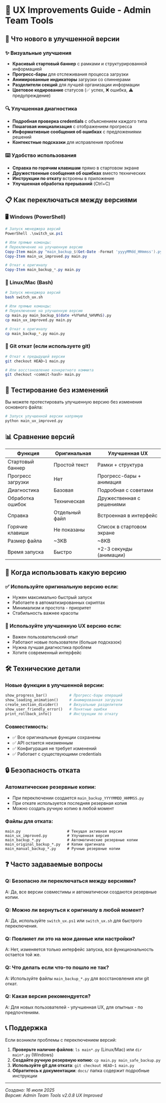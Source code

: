 # 🎨 UX Improvements Guide - Admin Team Tools

## 🚀 Что нового в улучшенной версии

### ✨ Визуальные улучшения
- **Красивый стартовый баннер** с рамками и структурированной информацией
- **Прогресс-бары** для отслеживания процесса загрузки
- **Анимированные индикаторы** загрузки со спиннерами
- **Разделители секций** для лучшей организации информации
- **Цветовое кодирование** статусов (✅ успех, ❌ ошибка, ⚠️ предупреждение)

### 🔍 Улучшенная диагностика
- **Подробная проверка credentials** с объяснением каждого типа
- **Пошаговая инициализация** с отображением прогресса
- **Информативные сообщения об ошибках** с предложениями решений
- **Контекстные подсказки** для исправления проблем

### ⌨️ Удобство использования
- **Справка по горячим клавишам** прямо в стартовом экране
- **Дружественные сообщения об ошибках** вместо технических
- **Инструкции по откату** встроены в приложение
- **Улучшенная обработка прерываний** (Ctrl+C)

## 📋 Как переключаться между версиями

### 🖥️ Windows (PowerShell)
```powershell
# Запуск менеджера версий
PowerShell .\switch_ux.ps1

# Или прямые команды:
# Переключение на улучшенную версию
Copy-Item main.py "main_backup_$(Get-Date -Format 'yyyyMMdd_HHmmss').py"
Copy-Item main_ux_improved.py main.py

# Откат к оригиналу
Copy-Item main_backup_*.py main.py
```

### 🐧 Linux/Mac (Bash)
```bash
# Запуск менеджера версий
bash switch_ux.sh

# Или прямые команды:
# Переключение на улучшенную версию
cp main.py main_backup_$(date +%Y%m%d_%H%M%S).py
cp main_ux_improved.py main.py

# Откат к оригиналу
cp main_backup_*.py main.py
```

### 🔄 Git откат (если используете git)
```bash
# Откат к предыдущей версии
git checkout HEAD~1 main.py

# Или восстановление конкретного коммита
git checkout <commit-hash> main.py
```

## 🧪 Тестирование без изменений

Вы можете протестировать улучшенную версию без изменения основного файла:

```bash
# Запуск улучшенной версии напрямую
python main_ux_improved.py
```

## 📊 Сравнение версий

| Функция | Оригинальная | Улучшенная UX |
|---------|-------------|---------------|
| Стартовый баннер | Простой текст | Рамки + структура |
| Прогресс загрузки | Нет | Прогресс-бары + анимация |
| Диагностика | Базовая | Подробная с советами |
| Обработка ошибок | Техническая | Дружественная с решениями |
| Справка | Отдельный файл | Встроенная в интерфейс |
| Горячие клавиши | Не показаны | Список в стартовом экране |
| Размер файла | ~3KB | ~8KB |
| Время запуска | Быстро | +2-3 секунды (анимации) |

## 🎯 Когда использовать какую версию

### ✅ Используйте оригинальную версию если:
- Нужен максимально быстрый запуск
- Работаете в автоматизированных скриптах
- Минимализм и простота - приоритет
- Стабильность важнее красоты

### 🎨 Используйте улучшенную UX версию если:
- Важен пользовательский опыт
- Работают новые пользователи (больше подсказок)
- Нужна лучшая диагностика проблем
- Хотите современный интерфейс

## 🛠️ Технические детали

### Новые функции в улучшенной версии:
```python
show_progress_bar()          # Прогресс-бары операций
show_loading_animation()     # Анимированная загрузка
create_section_divider()     # Визуальные разделители
show_user_friendly_error()   # Понятные ошибки
print_rollback_info()        # Инструкции по откату
```

### Совместимость:
- ✅ Все оригинальные функции сохранены
- ✅ API остается неизменным
- ✅ Конфигурация не требует изменений
- ✅ Работает с существующими credentials

## 🔒 Безопасность отката

### Автоматические резервные копии:
- При переключении создается `main_backup_YYYYMMDD_HHMMSS.py`
- При откате используется последняя резервная копия
- Можно создать ручную копию в любой момент

### Файлы для отката:
```
main.py                     # Текущая активная версия
main_ux_improved.py         # Улучшенная версия
main_backup_*.py            # Автоматические резервные копии
main_original_backup_*.py   # Копии оригинала
main_manual_backup_*.py     # Ручные резервные копии
```

## ❓ Часто задаваемые вопросы

### Q: Безопасно ли переключаться между версиями?
A: Да, все версии совместимы и автоматически создаются резервные копии.

### Q: Можно ли вернуться к оригиналу в любой момент?
A: Да, используйте `switch_ux.ps1` или `switch_ux.sh` для быстрого переключения.

### Q: Повлияет ли это на мои данные или настройки?
A: Нет, изменяется только интерфейс запуска, вся функциональность остается той же.

### Q: Что делать если что-то пошло не так?
A: Используйте файлы `main_backup_*.py` для восстановления или git откат.

### Q: Какая версия рекомендуется?
A: Для новых пользователей - улучшенная UX, для опытных - по предпочтениям.

## 📞 Поддержка

Если возникли проблемы с переключением версий:

1. **Проверьте наличие файлов**: `ls main*.py` (Linux/Mac) или `dir main*.py` (Windows)
2. **Создайте ручную резервную копию**: `cp main.py main_safe_backup.py`
3. **Используйте git для отката**: `git checkout HEAD~1 main.py`
4. **Обратитесь к документации**: `docs/` папка содержит подробные инструкции

---

*Создано: 16 июля 2025*  
*Версия: Admin Team Tools v2.0.8 UX Improved*
